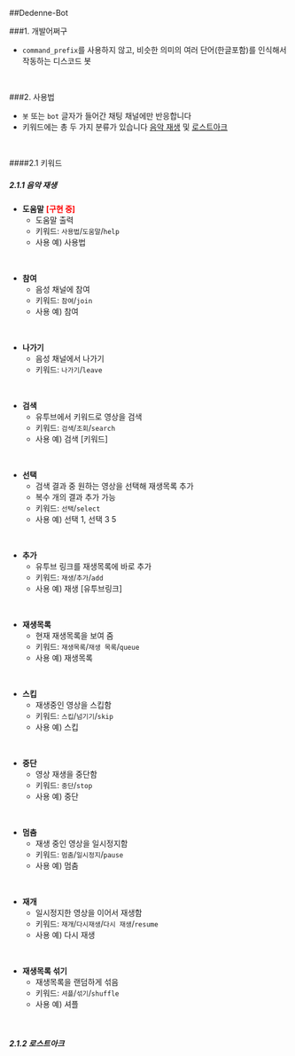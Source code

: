 ##Dedenne-Bot

###1. 개발어쩌구

- `command_prefix`를 사용하지 않고, 비슷한 의미의 여러 단어(한글포함)를 인식해서 작동하는 디스코드 봇

<br>

###2. 사용법

- `봇` 또는 `bot` 글자가 들어간 채팅 채널에만 반응합니다
- 키워드에는 총 두 가지 분류가 있습니다 [음악 재생](#211-음악-재생) 및 [로스트아크](#212-로스트아크)

<br>

####2.1 키워드

##### 2.1.1 음악 재생

- <b>도움말</b> <b style="color:red">[구현 중]</b>
    - 도움말 출력
    - 키워드: `사용법`/`도움말`/`help`
    - 사용 예) 사용법
<br>

- <b>참여</b>
    - 음성 채널에 참여
    - 키워드: `참여`/`join`
    - 사용 예) 참여
<br>

- <b>나가기</b>
    - 음성 채널에서 나가기
    - 키워드: `나가기`/`leave`
<br>

- <b>검색</b>
    - 유투브에서 키워드로 영상을 검색
    - 키워드: `검색`/`조회`/`search`
    - 사용 예) 검색 [키워드]
<br>

- <b>선택</b>
    - 검색 결과 중 원하는 영상을 선택해 재생목록 추가
    - 복수 개의 결과 추가 가능
    - 키워드: `선택`/`select`
    - 사용 예) 선택 1, 선택 3 5
<br>

- <b>추가</b>
    - 유투브 링크를 재생목록에 바로 추가
    - 키워드: `재생`/`추가`/`add`
    - 사용 예) 재생 [유투브링크]
<br>

- <b>재생목록</b>
    - 현재 재생목록을 보여 줌
    - 키워드: `재생목록`/`재생 목록`/`queue`
    - 사용 예) 재생목록
<br>

- <b>스킵</b>
    - 재생중인 영상을 스킵함
    - 키워드: `스킵`/`넘기기`/`skip`
    - 사용 예) 스킵
<br>

- <b>중단</b>
    - 영상 재생을 중단함
    - 키워드: `중단`/`stop`
    - 사용 예) 중단
<br>

- <b>멈춤</b>
    - 재생 중인 영상을 일시정지함
    - 키워드: `멈춤`/`일시정지`/`pause`
    - 사용 예) 멈춤
<br>

- <b>재개</b>
    - 일시정지한 영상을 이어서 재생함
    - 키워드: `재개`/`다시재생`/`다시 재생`/`resume`
    - 사용 예) 다시 재생
<br>

- <b>재생목록 섞기</b>
    - 재생목록을 랜덤하게 섞음
    - 키워드: `셔플`/`섞기`/`shuffle`
    - 사용 예) 셔플
<br>

##### 2.1.2 로스트아크
